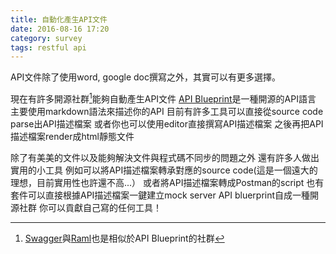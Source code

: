```yaml
---
title: 自動化產生API文件
date: 2016-08-16 17:20
category: survey
tags: restful api
---
```


API文件除了使用word, google doc撰寫之外，其實可以有更多選擇。
<!-- more -->
現在有許多開源社群[^1]能夠自動產生API文件
[API Blueprint](https://apiblueprint.org)是一種開源的API語言
主要使用markdown語法來描述你的API
目前有許多工具可以直接從source code parse出API描述檔案
或者你也可以使用editor直接撰寫API描述檔案
之後再把API描述檔案render成html靜態文件

除了有美美的文件以及能夠解決文件與程式碼不同步的問題之外
還有許多人做出實用的小工具
例如可以將API描述檔案轉承對應的source code(這是一個遠大的理想，目前實用性也許還不高...）
或者將API描述檔案轉成Postman的script
也有套件可以直接根據API描述檔案一鍵建立mock server
API bluerprint自成一種開源社群
你可以貢獻自己寫的任何工具！


[^1]:[Swagger](http://swagger.io)與[Raml](http://raml.org/index.html)也是相似於API Blueprint的社群

[^2]:有些付費的服務整合的還滿好的，如[Apiary](https://apiary.io)，目前支援APIBlueprint與Swagger

[^3]:除了以上所提及的社群，也有一些專案可以產生API文件，如[APIDoc](http://apidocjs.com), [Slate](https://github.com/lord/slate)